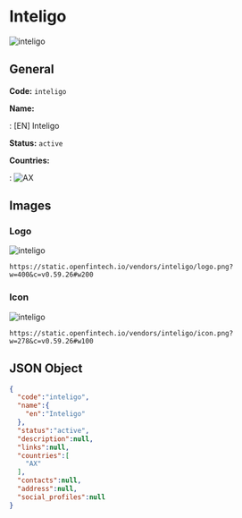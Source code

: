 
# Inteligo 
![inteligo](https://static.openfintech.io/vendors/inteligo/logo.png?w=400&c=v0.59.26#w200)  

## General 
 
**Code:** `inteligo` 
 
**Name:** 
 
:	[EN] Inteligo 
 
**Status:** `active` 
 
 
**Countries:** 
 
:	![AX](https://cdnjs.cloudflare.com/ajax/libs/flag-icon-css/3.3.0/flags/4x3/ax.svg#w24)  

## Images 

### Logo 
 
![inteligo](https://static.openfintech.io/vendors/inteligo/logo.png?w=400&c=v0.59.26#w200)  

```
https://static.openfintech.io/vendors/inteligo/logo.png?w=400&c=v0.59.26#w200
```  

### Icon 
 
![inteligo](https://static.openfintech.io/vendors/inteligo/icon.png?w=278&c=v0.59.26#w100)  

```
https://static.openfintech.io/vendors/inteligo/icon.png?w=278&c=v0.59.26#w100
```  

## JSON Object 

```json
{
  "code":"inteligo",
  "name":{
    "en":"Inteligo"
  },
  "status":"active",
  "description":null,
  "links":null,
  "countries":[
    "AX"
  ],
  "contacts":null,
  "address":null,
  "social_profiles":null
}
```  
